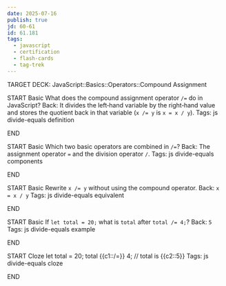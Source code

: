 ```yaml
---
date: 2025-07-16
publish: true
jd: 60-61
id: 61.181
tags:
  - javascript
  - certification
  - flash-cards
  - tag-trek
---
```


TARGET DECK: JavaScript::Basics::Operators::Compound Assignment

START
Basic
What does the compound assignment operator <code>/=</code> do in JavaScript?
Back: It divides the left‑hand variable by the right‑hand value and stores the quotient back in that variable (<code>x /= y</code> is <code>x = x / y</code>).
Tags: js divide-equals definition
<!--ID: 1752719742313-->
END

START
Basic
Which two basic operators are combined in <code>/=</code>?
Back: The assignment operator <code>=</code> and the division operator <code>/</code>.
Tags: js divide-equals components
<!--ID: 1752719742316-->
END

START
Basic
Rewrite <code>x /= y</code> without using the compound operator.
Back: <code>x = x / y</code>
Tags: js divide-equals equivalent
<!--ID: 1752719742317-->
END

START
Basic
If <code>let total = 20;</code> what is <code>total</code> after <code>total /= 4;</code>?
Back: <code>5</code>
Tags: js divide-equals example
<!--ID: 1752719742318-->
END

START
Cloze
let total = 20;
total {{c1::/=}} 4;  // total is {{c2::5}}
Tags: js divide-equals cloze
<!--ID: 1752719742319-->
END